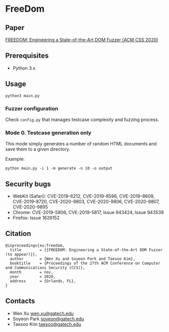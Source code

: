 # FreeDom

## Paper
[FREEDOM: Engineering a State-of-the-Art DOM Fuzzer (ACM CSS 2020)](https://gts3.org/assets/papers/2020/xu:freedom.pdf)

## Prerequisites
- Python 3.x

## Usage
```
python3 main.py
```

### Fuzzer configuration
Check `config.py` that manages testcase complexity and fuzzing process.

### Mode 0. Testcase generation only
This mode simply generates a number of random HTML documents and save them to a given directory.

Example:
```
python main.py -i 1 -m generate -n 10 -o output
```

## Security bugs

* WebKit (Safari): CVE-2019-6212, CVE-2019-8596, CVE-2019-8609, CVE-2019-8720, CVE-2020-9803, CVE-2020-9806, CVE-2020-9807, CVE-2020-9895
* Chrome: CVE-2019-5806, CVE-2019-5817, Issue 943424, Issue 943538
* Firefox: Issue 1626152

## Citation
```
@inproceedings{xu:freedom,
  title        = {{FREEDOM: Engineering a State-of-the-Art DOM Fuzzer (to appear)}},
  author       = {Wen Xu and Soyeon Park and Taesoo Kim},
  booktitle    = {Proceedings of the 27th ACM Conference on Computer and Communications Security (CCS)},
  month        = nov,
  year         = 2020,
  address      = {Orlando, FL},
}
```

## Contacts

* Wen Xu <wen.xu@gatech.edu>
* Soyeon Park <soyeon@gatech.edu>
* Taesoo Kim <taesoo@gatech.edu>

